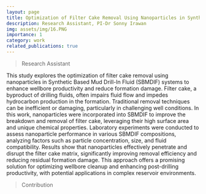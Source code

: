 ```yaml
---
layout: page
title: Optimization of Filter Cake Removal Using Nanoparticles in Synthetic Based Mud Drill-In Fluid (SBMDIF) System
description: Research Assistant, PI-Dr Sonny Irawan
img: assets/img/16.PNG
importance: 1
category: work
related_publications: true
---
```


> Research Assistant

This study explores the optimization of filter cake removal using nanoparticles in Synthetic Based Mud Drill-In Fluid (SBMDIF) systems to enhance wellbore productivity and reduce formation damage. Filter cake, a byproduct of drilling fluids, often impairs fluid flow and impedes hydrocarbon production in the formation. Traditional removal techniques can be inefficient or damaging, particularly in challenging well conditions. In this work, nanoparticles were incorporated into SBMDIF to improve the breakdown and removal of filter cake, leveraging their high surface area and unique chemical properties. Laboratory experiments were conducted to assess nanoparticle performance in various SBMDIF compositions, analyzing factors such as particle concentration, size, and fluid compatibility. Results show that nanoparticles effectively penetrate and disrupt the filter cake matrix, significantly improving removal efficiency and reducing residual formation damage. This approach offers a promising solution for optimizing wellbore cleanup and enhancing post-drilling productivity, with potential applications in complex reservoir environments.

> Contribution